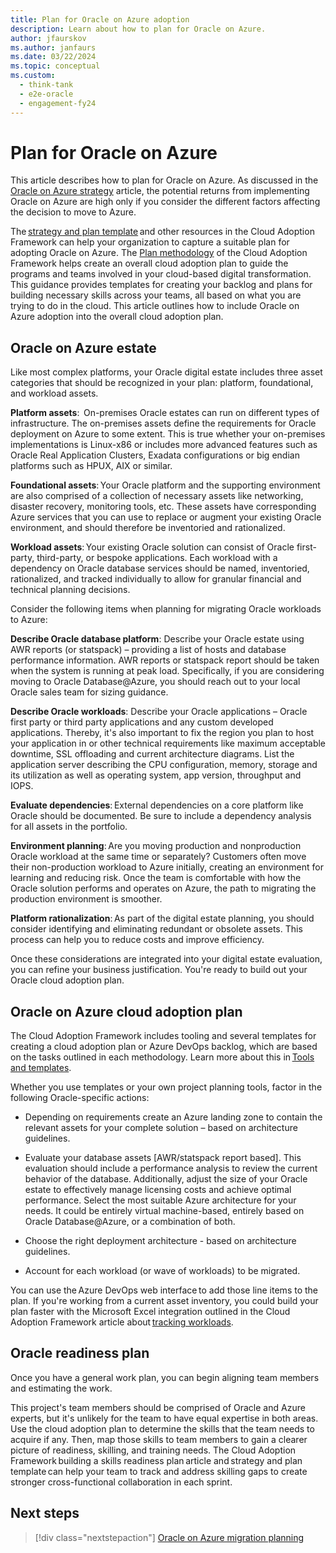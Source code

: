 ```yaml
---
title: Plan for Oracle on Azure adoption
description: Learn about how to plan for Oracle on Azure.
author: jfaurskov
ms.author: janfaurs
ms.date: 03/22/2024
ms.topic: conceptual
ms.custom: 
  - think-tank
  - e2e-oracle
  - engagement-fy24
--- 
```


# Plan for Oracle on Azure  

This article describes how to plan for Oracle on Azure. As discussed in the [Oracle on Azure strategy](oracle-landing-zone-strategy.md) article, the potential returns from implementing Oracle on Azure are high only if you consider the different factors affecting the decision to move to Azure.

The [strategy and plan template](https://raw.githubusercontent.com/microsoft/CloudAdoptionFramework/main/plan/cloud-adoption-framework-strategy-and-plan-template.docx) and other resources in the Cloud Adoption Framework can help your organization to capture a suitable plan for adopting Oracle on Azure. The [Plan methodology](/azure/cloud-adoption-framework/plan) of the Cloud Adoption Framework helps create an overall cloud adoption plan to guide the programs and teams involved in your cloud-based digital transformation. This guidance provides templates for creating your backlog and plans for building necessary skills across your teams, all based on what you are trying to do in the cloud. This article outlines how to include Oracle on Azure adoption into the overall cloud adoption plan.

## Oracle on Azure estate

Like most complex platforms, your Oracle digital estate includes three asset categories that should be recognized in your plan: platform, foundational, and workload assets.

**Platform assets**:  On-premises Oracle estates can run on different types of infrastructure. The on-premises assets define the requirements for Oracle deployment on Azure to some extent. This is true whether your on-premises implementations is Linux-x86 or includes more advanced features such as Oracle Real Application Clusters, Exadata configurations or big endian platforms such as HPUX, AIX or similar.

**Foundational assets**: Your Oracle platform and the supporting environment are also comprised of a collection of necessary assets like networking, disaster recovery, monitoring tools, etc. These assets have corresponding Azure services that you can use to replace or augment your existing Oracle environment, and should therefore be inventoried and rationalized.

**Workload assets**: Your existing Oracle solution can consist of Oracle first-party, third-party, or bespoke applications. Each workload with a dependency on Oracle database services should be named, inventoried, rationalized, and tracked individually to allow for granular financial and technical planning decisions.

Consider the following items when planning for migrating Oracle workloads to Azure:

**Describe Oracle database platform**: Describe your Oracle estate using AWR reports (or statspack) – providing a list of hosts and database performance information. AWR reports or statspack report should be taken when the system is running at peak load. Specifically, if you are considering moving to Oracle Database@Azure, you should reach out to your local Oracle sales team for sizing guidance.

**Describe Oracle workloads**: Describe your Oracle applications – Oracle first party or third party applications and any custom developed applications. Thereby, it's also important to fix the region you plan to host your application in or other technical requirements like maximum acceptable downtime, SSL offloading and current architecture diagrams. List the application server describing the CPU configuration, memory, storage and its utilization as well as operating system, app version, throughput and IOPS.

**Evaluate dependencies**: External dependencies on a core platform like Oracle should be documented. Be sure to include a dependency analysis for all assets in the portfolio.  

**Environment planning**: Are you moving production and nonproduction Oracle workload at the same time or separately? Customers often move their non-production workload to Azure initially, creating an environment for learning and reducing risk. Once the team is comfortable with how the Oracle solution performs and operates on Azure, the path to migrating the production environment is smoother.

**Platform rationalization**: As part of the digital estate planning, you should consider identifying and eliminating redundant or obsolete assets. This process can help you to reduce costs and improve efficiency.

Once these considerations are integrated into your digital estate evaluation, you can refine your business justification. You're ready to build out your Oracle cloud adoption plan.

## Oracle on Azure cloud adoption plan

The Cloud Adoption Framework includes tooling and several templates for creating a cloud adoption plan or Azure DevOps backlog, which are based on the tasks outlined in each methodology. Learn more about this in [Tools and templates](/azure/cloud-adoption-framework/resources/tools-templates#plan).

Whether you use templates or your own project planning tools, factor in the following Oracle-specific actions:

- Depending on requirements create an Azure landing zone to contain the relevant assets for your complete solution – based on architecture guidelines.

- Evaluate your database assets [AWR/statspack report based]. This evaluation should include a performance analysis to review the current behavior of the database. Additionally, adjust the size of your Oracle estate to effectively manage licensing costs and achieve optimal performance. Select the most suitable Azure architecture for your needs. It could be entirely virtual machine-based, entirely based on Oracle Database@Azure, or a combination of both.

- Choose the right deployment architecture - based on architecture guidelines.

- Account for each workload (or wave of workloads) to be migrated.

You can use the Azure DevOps web interface to add those line items to the plan. If you're working from a current asset inventory, you could build your plan faster with the Microsoft Excel integration outlined in the Cloud Adoption Framework article about [tracking workloads](../../plan/workloads.md).

## Oracle readiness plan

Once you have a general work plan, you can begin aligning team members and estimating the work.

This project's team members should be comprised of Oracle and Azure experts, but it's unlikely for the team to have equal expertise in both areas. Use the cloud adoption plan to determine the skills that the team needs to acquire if any. Then, map those skills to team members to gain a clearer picture of readiness, skilling, and training needs. The Cloud Adoption Framework building a skills readiness plan article and strategy and plan template can help your team to track and address skilling gaps to create stronger cross-functional collaboration in each sprint.

## Next steps


> [!div class="nextstepaction"]
> [Oracle on Azure migration planning](oracle-migration-planning.md)